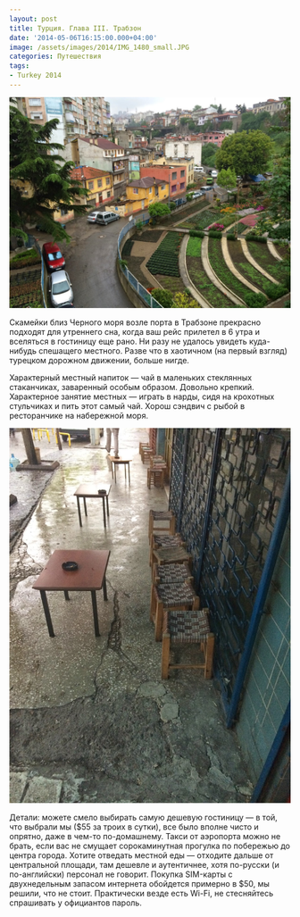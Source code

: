 ```yaml
---
layout: post
title: Турция. Глава III. Трабзон
date: '2014-05-06T16:15:00.000+04:00'
image: /assets/images/2014/IMG_1480_small.JPG
categories: Путешествия
tags:
- Turkey 2014
---
```


![](/assets/images/2014/IMG_1480.JPG)

Скамейки близ Черного моря возле порта в Трабзоне прекрасно подходят для утреннего сна, когда ваш рейс прилетел в 6 утра и вселяться в гостиницу еще рано.
Ни разу не удалось увидеть куда-нибудь спешащего местного. Разве что в хаотичном (на первый взгляд) турецком дорожном движении, больше нигде.

Характерный местный напиток — чай в маленьких стеклянных стаканчиках, заваренный особым образом. Довольно крепкий. Характерное занятие местных — играть в нарды, сидя на крохотных стульчиках и пить этот самый чай. Хорош сэндвич с рыбой в ресторанчике на набережной моря.

![](/assets/images/2014/IMG_1481.JPG)

Детали: можете смело выбирать самую дешевую гостиницу — в той, что выбрали мы ($55 за троих в сутки), все было вполне чисто и опрятно, даже в чем-то по-домашнему. Такси от аэропорта можно не брать, если вас не смущает сорокаминутная прогулка по побережью до центра города. Хотите отведать местной еды — отходите дальше от центральной площади, там дешевле и аутентичнее, хотя по-русски (и по-английски) персонал не говорит. Покупка SIM-карты с двухнедельным запасом интернета обойдется примерно в $50, мы решили, что не стоит. Практически везде есть Wi-Fi, не стесняйтесь спрашивать у официантов пароль.
